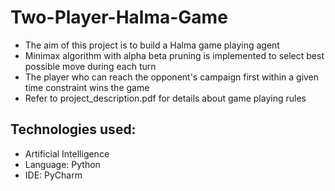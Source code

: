 # Two-Player-Halma-Game
- The aim of this project is to build a Halma game playing agent
- Minimax algorithm with alpha beta pruning is implemented to select best possible move during each turn
- The player who can reach the opponent's campaign first within a given time constraint wins the game
- Refer to project_description.pdf for details about game playing rules

Technologies used:
  -
  - Artificial Intelligence
  - Language: Python
  - IDE: PyCharm

